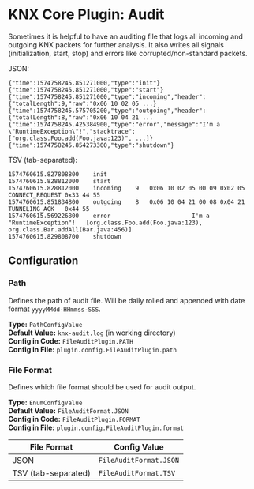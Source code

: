 # KNX Core Plugin: Audit

Sometimes it is helpful to have an auditing file that logs all incoming 
and outgoing KNX packets for further analysis. It also writes all signals 
(initialization, start, stop) and errors like corrupted/non-standard packets.

JSON:
```
{"time":1574758245.851271000,"type":"init"}
{"time":1574758245.851271000,"type":"start"}
{"time":1574758245.851271000,"type":"incoming","header":{"totalLength":9,"raw":"0x06 10 02 05 ...}
{"time":1574758245.575705200,"type":"outgoing","header":{"totalLength":8,"raw":"0x06 10 04 21 ...
{"time":1574758245.425384900,"type":"error","message":"I'm a \"RuntimeException\"!","stacktrace":["org.class.Foo.add(Foo.java:123)", ...]}
{"time":1574758245.854273300,"type":"shutdown"}
```

TSV (tab-separated):
```
1574760615.827808800	init
1574760615.828812000	start
1574760615.828812000	incoming	9	0x06 10 02 05 00 09	0x02 05	CONNECT_REQUEST	0x33 44 55
1574760615.851834800	outgoing	8	0x06 10 04 21 00 08	0x04 21	TUNNELING_ACK	0x44 55
1574760615.569226800	error						I'm a "RuntimeException"!	[org.class.Foo.add(Foo.java:123), org.class.Bar.addAll(Bar.java:456)]
1574760615.829808700	shutdown
```

## Configuration

### Path

Defines the path of audit file. Will be daily rolled and appended with date format `yyyyMMdd-HHmmss-SSS`.

**Type:** `PathConfigValue` \
**Default Value:** `knx-audit.log` (in working directory) \
**Config in Code:** `FileAuditPlugin.PATH`  \
**Config in File:** `plugin.config.FileAuditPlugin.path`

### File Format

Defines which file format should be used for audit output.

**Type:** `EnumConfigValue` \
**Default Value:** `FileAuditFormat.JSON` \
**Config in Code:** `FileAuditPlugin.FORMAT` \
**Config in File:** `plugin.config.FileAuditPlugin.format`

| File Format | Config Value |
| --- | --- |
| JSON | `FileAuditFormat.JSON` |
| TSV (tab-separated) | `FileAuditFormat.TSV` |
